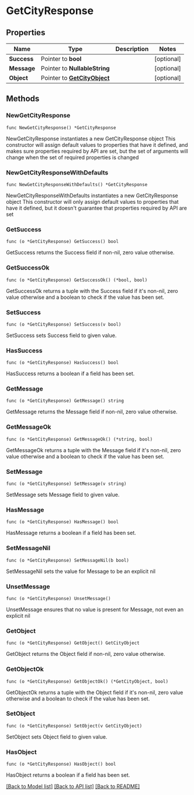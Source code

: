 # GetCityResponse

## Properties

Name | Type | Description | Notes
------------ | ------------- | ------------- | -------------
**Success** | Pointer to **bool** |  | [optional] 
**Message** | Pointer to **NullableString** |  | [optional] 
**Object** | Pointer to [**GetCityObject**](GetCityObject.md) |  | [optional] 

## Methods

### NewGetCityResponse

`func NewGetCityResponse() *GetCityResponse`

NewGetCityResponse instantiates a new GetCityResponse object
This constructor will assign default values to properties that have it defined,
and makes sure properties required by API are set, but the set of arguments
will change when the set of required properties is changed

### NewGetCityResponseWithDefaults

`func NewGetCityResponseWithDefaults() *GetCityResponse`

NewGetCityResponseWithDefaults instantiates a new GetCityResponse object
This constructor will only assign default values to properties that have it defined,
but it doesn't guarantee that properties required by API are set

### GetSuccess

`func (o *GetCityResponse) GetSuccess() bool`

GetSuccess returns the Success field if non-nil, zero value otherwise.

### GetSuccessOk

`func (o *GetCityResponse) GetSuccessOk() (*bool, bool)`

GetSuccessOk returns a tuple with the Success field if it's non-nil, zero value otherwise
and a boolean to check if the value has been set.

### SetSuccess

`func (o *GetCityResponse) SetSuccess(v bool)`

SetSuccess sets Success field to given value.

### HasSuccess

`func (o *GetCityResponse) HasSuccess() bool`

HasSuccess returns a boolean if a field has been set.

### GetMessage

`func (o *GetCityResponse) GetMessage() string`

GetMessage returns the Message field if non-nil, zero value otherwise.

### GetMessageOk

`func (o *GetCityResponse) GetMessageOk() (*string, bool)`

GetMessageOk returns a tuple with the Message field if it's non-nil, zero value otherwise
and a boolean to check if the value has been set.

### SetMessage

`func (o *GetCityResponse) SetMessage(v string)`

SetMessage sets Message field to given value.

### HasMessage

`func (o *GetCityResponse) HasMessage() bool`

HasMessage returns a boolean if a field has been set.

### SetMessageNil

`func (o *GetCityResponse) SetMessageNil(b bool)`

 SetMessageNil sets the value for Message to be an explicit nil

### UnsetMessage
`func (o *GetCityResponse) UnsetMessage()`

UnsetMessage ensures that no value is present for Message, not even an explicit nil
### GetObject

`func (o *GetCityResponse) GetObject() GetCityObject`

GetObject returns the Object field if non-nil, zero value otherwise.

### GetObjectOk

`func (o *GetCityResponse) GetObjectOk() (*GetCityObject, bool)`

GetObjectOk returns a tuple with the Object field if it's non-nil, zero value otherwise
and a boolean to check if the value has been set.

### SetObject

`func (o *GetCityResponse) SetObject(v GetCityObject)`

SetObject sets Object field to given value.

### HasObject

`func (o *GetCityResponse) HasObject() bool`

HasObject returns a boolean if a field has been set.


[[Back to Model list]](../README.md#documentation-for-models) [[Back to API list]](../README.md#documentation-for-api-endpoints) [[Back to README]](../README.md)


